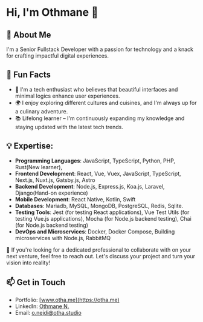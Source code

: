 # Hi, I'm Othmane 👋

<!-- About Me -->
## 🌟 About Me

I'm a Senior Fullstack Developer with a passion for technology and a knack for crafting impactful digital experiences.

<!-- Fun Facts -->
## 🌟 Fun Facts

- 🎨 I'm a tech enthusiast who believes that beautiful interfaces and minimal logics enhance user experiences.
- 🌍 I enjoy exploring different cultures and cuisines, and I'm always up for a culinary adventure.
- 📚 Lifelong learner – I'm continuously expanding my knowledge and staying updated with the latest tech trends.


## 💡 Expertise:
- **Programming Languages**: JavaScript, TypeScript, Python, PHP, Rust(New learner),
- **Frontend Development**: React, Vue, Vuex, JavaScript, TypeScript, Next.js, Nuxt.js, Gatsby.js, Astro 
- **Backend Development**: Node.js, Express.js, Koa.js, Laravel, Django(Hand-on experience)
- **Mobile Development**: React Native, Kotlin, Swift
- **Databases**: Mariadb, MySQL, MongoDB, PostgreSQL, Redis, Sqlite.
- **Testing Tools**: Jest (for testing React applications), Vue Test Utils (for testing Vue.js applications), Mocha (for Node.js backend testing), Chai (for Node.js backend testing)
- **DevOps and Microservices**: Docker, Docker Compose, Building microservices with Node.js, RabbitMQ

🚀 If you're looking for a dedicated professional to collaborate with on your next venture, feel free to reach out. Let's discuss your project and turn your vision into reality!

<!-- Contact Me -->
## 📫 Get in Touch

- Portfolio: [www.otha.me](https://otha.me)
- LinkedIn: [Othmane N.](https://www.linkedin.com/in/iietmoon/)
- Email: [o.nejdi@otha.studio](mailto:otmannj56@gmail.com)

